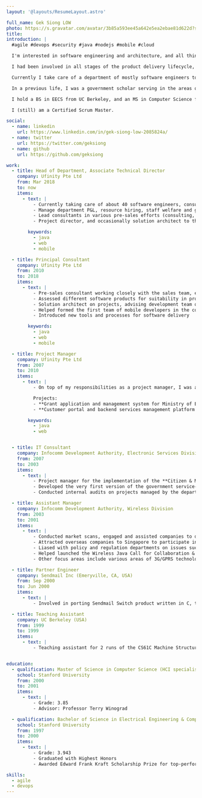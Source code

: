 ```yaml
---
layout: '@layouts/ResumeLayout.astro'

full_name: Gek Siong LOW
photo: https://s.gravatar.com/avatar/3b85a593ee45a642e5ea2ebae81d622d?s=80
title: 
introduction: |
  #agile #devops #security #java #nodejs #mobile #cloud

  I'm interested in software engineering and architecture, and all things technical, and guiding technical teams to build products that meet business needs and delight end-users.

  I had been involved in all stages of the product delivery lifecycle, from pre-sales, project management and service delivery, technical design and architecture, to post-release operations and continual improvements. I had the opportunity to work with many brilliant engineers over the years, both local and off-shore.

  Currently I take care of a department of mostly software engineers to deliver products for customers. Although my responsibilities are beyond technical concerns now, I still keep myself update to date on the latest technology trends, tools and frameworks, and I do "talk tech" with my team and sometimes get my hands dirty.

  In a previous life, I was a government scholar serving in the areas of industry development and outsourced project management.

  I hold a BS in EECS from UC Berkeley, and an MS in Computer Science from Stanford University.

  I (still) am a Certified Scrum Master.

social:
  - name: linkedin
    url: https://www.linkedin.com/in/gek-siong-low-2085824a/
  - name: twitter
    url: https://twitter.com/geksiong
  - name: github
    url: https://github.com/geksiong

work:
  - title: Head of Department, Associate Technical Director
    company: Ufinity Pte Ltd
    from: Mar 2018
    to: now
    items:
      - text: |
          - Currently taking care of about 40 software engineers, consultants and their managers, delivering and supporting web & mobile applications for various customers.
          - Manage department P&L, resource hiring, staff welfare and growth.
          - Lead consultants in various pre-sales efforts (consulting, cost estimation, technical solution, proposal preparation).
          - Project director, and occasionally solution architect to the team during project delivery.

        keywords:
          - java
          - web
          - mobile

  - title: Principal Consultant
    company: Ufinity Pte Ltd
    from: 2010
    to: 2018
    items:
      - text: |
          - Pre-sales consultant working closely with the sales team, external partners & product vendors to prepare and submit proposals for RFQs. Designed the technical solution and effort estimation, project schedule & resources planning for the proposal.
          - Assessed different software products for suitability in proposed projects.
          - Solution architect on projects, advising development team on technical design.
          - Helped formed the first team of mobile developers in the company to take on mobile application projects.
          - Introduced new tools and processes for software delivery

        keywords:
          - java
          - web
          - mobile

  - title: Project Manager
    company: Ufinity Pte Ltd
    from: 2007
    to: 2010
    items:
      - text: |
          - On top of my responsibilities as a project manager, I was also involved in business analysis and technical solutioning.

          Projects:
          - **Grant application and management system for Ministry of Education (2009-2010)**. Architected, won and managed a Java-based system to disburse and manage various student grants throughout the lifecycle of the grants. I also helped to develop a digital signing solution in C# interfacing with a hardware tablet, and was involved directly in the data migration from the incumbent system.
          - **Customer portal and backend services management platform for a leading telco** (2007-2009). Worked closely with customer’s product team and our off-shore development team in China to design and deliver new services and features e.g. fraud assessment, payment integration (AXS, NETS), number management, vouchers. Managed and resolved production issues.

        keywords:
          - java
          - web


  - title: IT Consultant
    company: Infocomm Development Authority, Electronic Services Division, GCIO
    from: 2007
    to: 2003
    items:
      - text: |
          - Project manager for the implementation of the **Citizen & MyeCitizen** portals, and the first central SMS messaging service & central online survey system for government websites.
          - Developed the very first version of the government service-wide **Website Interface Standards** (precursor of the Digital Service Standards), and advocated the adoption of accessibility standards among government websites.
          - Conducted internal audits on projects managed by the department, in preparations for ISO9001:2000 compliance audits.

  - title: Assistant Manager
    company: Infocomm Development Authority, Wireless Division
    from: 2003
    to: 2001
    items:
      - text: |
          - Conducted market scans, engaged and assisted companies to develop and deploy innovative wireless/mobile products and services.
          - Attracted overseas companies to Singapore to participate in government initiatives
          - Liased with policy and regulation departments on issues such as inter-operability and service availability affecting end-user companies.
          - Helped launched the Wireless Java Call for Collaboration & Wireless Java Working Group.
          - Other focus areas include various areas of 3G/GPRS technologies, location-based technologies, Parlay, etc.

  - title: Partner Engineer
    company: Sendmail Inc (Emeryville, CA, USA)
    from: Sep 2000
    to: Jun 2000
    items:
      - text: |
          - Involved in porting Sendmail Switch product written in C, to Red Hat Linux & IBM Monterey64 for the Intel IA-64 platform.

  - title: Teaching Assistant
    company: UC Berkeley (USA)
    from: 1999
    to: 1999
    items:
      - text: |
          - Teaching assistant for 2 runs of the CS61C Machine Structures undergraduate course, taught by Professor David Patterson and Michael Clancy respectively. Duties included conducting tutorial classes for students, grading assignments and exams, assisting with preparation of exam questions.


education:
  - qualification: Master of Science in Computer Science (HCI specialisation)
    school: Stanford University
    from: 2000
    to: 2001
    items:
      - text: |
          - Grade: 3.85
          - Advisor: Professor Terry Winograd

  - qualification: Bachelor of Science in Electrical Engineering & Computer Science (Highest Honors)
    school: Stanford University
    from: 1997
    to: 2000
    items:
      - text: |
          - Grade: 3.943
          - Graduated with Highest Honors
          - Awarded Edward Frank Kraft Scholarship Prize for top-performing freshmen

skills:
  - agile
  - devops
---
```

